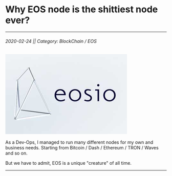 
# Why EOS node is the shittiest node ever?
---
###### 2020-02-24 || Category: BlockChain / EOS

![MysqlDump](https://raw.githubusercontent.com/pr0logas/blog.prologas/master/assets/images/eos_node.jpg)

As a Dev-Ops, I managed to run many different nodes for my own and business needs. Starting from Bitcoin / Dash / Ethereum / TRON / Waves and so on.

But we have to admit, EOS is a unique "creature" of all time.

---
